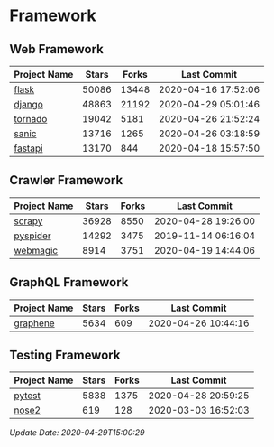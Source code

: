# Framework

## Web Framework

| Project Name | Stars | Forks | Last Commit |
| ------------ | ----- | ----- | ----------- |
| [flask](https://github.com/pallets/flask) | 50086 | 13448 | 2020-04-16 17:52:06 |
| [django](https://github.com/django/django) | 48863 | 21192 | 2020-04-29 05:01:46 |
| [tornado](https://github.com/tornadoweb/tornado) | 19042 | 5181 | 2020-04-26 21:52:24 |
| [sanic](https://github.com/huge-success/sanic) | 13716 | 1265 | 2020-04-26 03:18:59 |
| [fastapi](https://github.com/tiangolo/fastapi) | 13170 | 844 | 2020-04-18 15:57:50 |

## Crawler Framework

| Project Name | Stars | Forks | Last Commit |
| ------------ | ----- | ----- | ----------- |
| [scrapy](https://github.com/scrapy/scrapy) | 36928 | 8550 | 2020-04-28 19:26:00 |
| [pyspider](https://github.com/binux/pyspider) | 14292 | 3475 | 2019-11-14 06:16:04 |
| [webmagic](https://github.com/code4craft/webmagic) | 8914 | 3751 | 2020-04-19 14:44:06 |

## GraphQL Framework

| Project Name | Stars | Forks | Last Commit |
| ------------ | ----- | ----- | ----------- |
| [graphene](https://github.com/graphql-python/graphene) | 5634 | 609 | 2020-04-26 10:44:16 |

## Testing Framework

| Project Name | Stars | Forks | Last Commit |
| ------------ | ----- | ----- | ----------- |
| [pytest](https://github.com/pytest-dev/pytest) | 5838 | 1375 | 2020-04-28 20:59:25 |
| [nose2](https://github.com/nose-devs/nose2) | 619 | 128 | 2020-03-03 16:52:03 |

*Update Date: 2020-04-29T15:00:29*